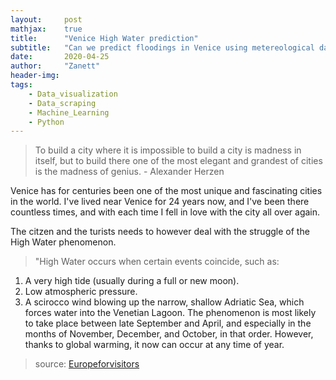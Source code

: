 ```yaml
---
layout:     post
mathjax:    true
title:      "Venice High Water prediction"
subtitle:   "Can we predict floodings in Venice using metereological data?"
date:       2020-04-25
author:     "Zanett"
header-img: 
tags:
    - Data_visualization
    - Data_scraping
    - Machine_Learning
    - Python
---
```


> To build a city where it is impossible to build a city is madness in itself, but to build there one of the most elegant and grandest of cities is the madness of genius. -
> Alexander Herzen


Venice has for centuries been one of the most unique and fascinating cities in the world. I've lived near Venice for 24 years now, and I've been there countless times, and with each time I fell in love with the city all over again. 

The citzen and the turists needs to however deal with the struggle of the High Water phenomenon. 
>"High Water occurs when certain events coincide, such as:
1. A very high tide (usually during a full or new moon).
2. Low atmospheric pressure.
3. A scirocco wind blowing up the narrow, shallow Adriatic Sea, which forces water into the Venetian Lagoon.
The phenomenon is most likely to take place between late September and April, and especially in the months of November, December, and October, in that order. However, thanks to global warming, it now can occur at any time of year.
> source: [Europeforvisitors](https://europeforvisitors.com/venice/articles/acqua-alta.htm)
